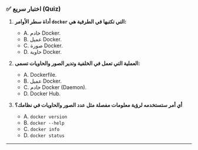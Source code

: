 ### ✅ اختبار سريع (Quiz)
1.  **أداة سطر الأوامر `docker` التي تكتبها في الطرفية هي:**
    * A. خادم Docker.
    * B. عميل Docker.
    * C. صورة Docker.
    * D. حاوية Docker.

2.  **العملية التي تعمل في الخلفية وتدير الصور والحاويات تسمى:**
    * A. Dockerfile.
    * B. عميل Docker.
    * C. خادم Docker (Daemon).
    * D. Docker Hub.

3.  **أي أمر ستستخدمه لرؤية معلومات مفصلة مثل عدد الصور والحاويات في نظامك؟**
    * A. `docker version`
    * B. `docker --help`
    * C. `docker info`
    * D. `docker status`

---